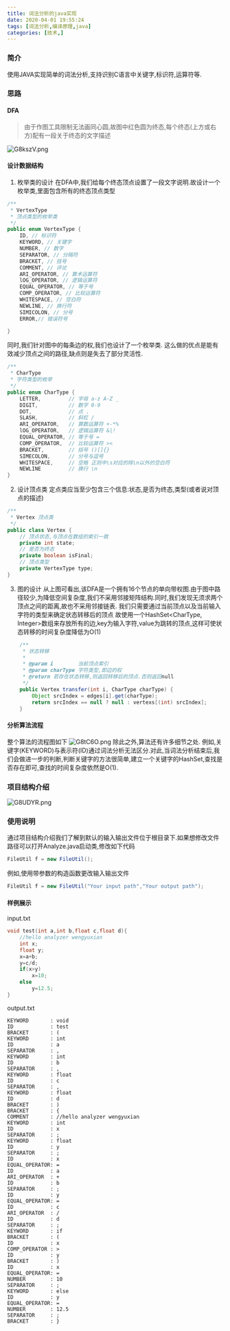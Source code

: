 ```yaml
---
title: 词法分析的java实现
date: 2020-04-01 19:55:24
tags: [词法分析,编译原理,java]
categories: [技术,]
---
```


### 简介

使用JAVA实现简单的词法分析,支持识别C语言中关键字,标识符,运算符等.

### 思路

#### DFA

> 由于作图工具限制无法画同心圆,故图中红色圆为终态,每个终态(上方或右方)配有一段关于终态的文字描述

![G8kszV.png](https://s1.ax1x.com/2020/04/01/G8kszV.png)

#### 设计数据结构

1. 枚举类的设计
在DFA中,我们给每个终态顶点设置了一段文字说明.故设计一个枚举类,里面包含所有的终态顶点类型
```java
/**
 * VertexType
 * 顶点类型的枚举类
 */
public enum VertexType {
    ID, // 标识符
    KEYWORD, // 关键字
    NUMBER, // 数字
    SEPARATOR, // 分隔符
    BRACKET, // 括号
    COMMENT, // 评论
    ARI_OPERATOR, // 算术运算符
    lOG_OPERATOR, // 逻辑运算符
    EQUAL_OPERATOR, // 等于号
    COMP_OPERATOR, // 比较运算符
    WHITESPACE, // 空白符
    NEWLINE, // 换行符
    SIMICOLON, // 分号
    ERROR,// 错误符号

}
```
同时,我们针对图中的每条边的权,我们也设计了一个枚举类.
这么做的优点是能有效减少顶点之间的路径,缺点则是失去了部分灵活性.
```java
/**
 * CharType
 * 字符类型的枚举
 */
public enum CharType {
    LETTER,         // 字母 a-z A-Z _
    DIGIT,          // 数字 0-9
    DOT,            // 点 .
    SLASH,          // 斜杠 /
    ARI_OPERATOR,   // 算数运算符 +-*%
    lOG_OPERATOR,   // 逻辑运算符 &|!
    EQUAL_OPERATOR, // 等于号 =
    COMP_OPERATOR,  // 比较运算符 ><
    BRACKET,        // 括号 ()[]{}
    SIMECOLON,      // 分号与逗号
    WHITESPACE,     // 空格 正则中\s对应的除\n以外的空白符
    NEWLINE         // 换行 \n
}
```


2. 设计顶点类
定点类应当至少包含三个信息:状态,是否为终态,类型(或者说对顶点的描述)
``` java
/**
 * Vertex 顶点类
 */
public class Vertex {
    // 顶点状态,与顶点在数组的索引一致
    private int state;
    // 是否为终态
    private boolean isFinal;
    // 顶点类型
    private VertexType type;
}
```

3. 图的设计
从上图可看出,该DFA是一个拥有16个节点的单向带权图.由于图中路径较少,为降低空间复杂度,我们不采用邻接矩阵结构.同时,我们发现无须求两个顶点之间的距离,故也不采用邻接链表.
我们只需要通过当前顶点以及当前输入字符的类型来确定状态转移后的顶点
故使用一个HashSet<CharType, Integer>数组来存放所有的边,key为输入字符,value为跳转的顶点,这样可使状态转移的时间复杂度降低为O(1)
```java
    /**
     * 状态转移
     * 
     * @param i        当前顶点索引
     * @param charType 字符类型,即边的权
     * @return 若存在状态转移,则返回转移后的顶点.否则返回null
     */
    public Vertex transfer(int i, CharType charType) {
        Object srcIndex = edges[i].get(charType);
        return srcIndex == null ? null : vertexs[(int) srcIndex];
    }
```

#### 分析算法流程
整个算法的流程图如下
![G8tC6O.png](https://s1.ax1x.com/2020/04/01/G8tC6O.png)
除此之外,算法还有许多细节之处.
例如,关键字(KEYWORD)与表示符(ID)通过词法分析无法区分.对此,当词法分析结束后,我们会做进一步的判断,判断关键字的方法很简单,建立一个关键字的HashSet,查找是否存在即可,查找的时间复杂度依然是O(1).

### 项目结构介绍
![G8UDYR.png](https://s1.ax1x.com/2020/04/01/G8UDYR.png)

### 使用说明

通过项目结构介绍我们了解到默认的输入输出文件位于根目录下.如果想修改文件路径可以打开Analyze.java启动类,修改如下代码

```java
FileUtil f = new FileUtil();
```

例如,使用带参数的构造函数更改输入输出文件

```java
FileUtil f = new FileUtil("Your input path","Your output path");
```

#### 样例展示

input.txt

``` C
void test(int a,int b,float c,float d){
    //hello analyzer wengyuxian
    int x;
    float y;
    x=a+b;
    y=c/d;
    if(x>y)
        x=10;
    else
        y=12.5;
}
```

output.txt

``` plaintext
KEYWORD       : void      
ID            : test      
BRACKET       : (         
KEYWORD       : int       
ID            : a         
SEPARATOR     : ,         
KEYWORD       : int       
ID            : b         
SEPARATOR     : ,         
KEYWORD       : float     
ID            : c         
SEPARATOR     : ,         
KEYWORD       : float     
ID            : d         
BRACKET       : )         
BRACKET       : {         
COMMENT       : //hello analyzer wengyuxian
KEYWORD       : int       
ID            : x         
SEPARATOR     : ;         
KEYWORD       : float     
ID            : y         
SEPARATOR     : ;         
ID            : x         
EQUAL_OPERATOR: =         
ID            : a         
ARI_OPERATOR  : +         
ID            : b         
SEPARATOR     : ;         
ID            : y         
EQUAL_OPERATOR: =         
ID            : c         
ARI_OPERATOR  : /         
ID            : d         
SEPARATOR     : ;         
KEYWORD       : if        
BRACKET       : (         
ID            : x         
COMP_OPERATOR : >         
ID            : y         
BRACKET       : )         
ID            : x         
EQUAL_OPERATOR: =         
NUMBER        : 10        
SEPARATOR     : ;         
KEYWORD       : else      
ID            : y         
EQUAL_OPERATOR: =         
NUMBER        : 12.5      
SEPARATOR     : ;         
BRACKET       : }         
```
